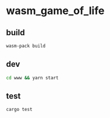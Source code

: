 # wasm_game_of_life

## build

```bash
wasm-pack build
```

## dev

```bash
cd www && yarn start
```


## test

```bash
cargo test
```